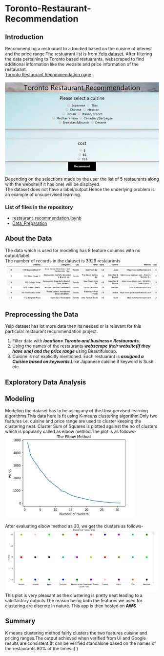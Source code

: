 # Toronto-Restaurant-Recommendation

## Introduction
Recommending a restuarant to a foodied based on the cuisine of interest and the price range.The restuarant list is from [Yelp dataset](https://www.yelp.com/dataset). After filtering the data pertaining to Toronto based restuarants, webscraped to find additional information like the website and price information of the restaurant.<br>
[Toronto Restaurant Recommendation page](http://ec2-3-16-154-147.us-east-2.compute.amazonaws.com:8080/)<br><br>
![App_page](https://github.com/A-Aparna/Toronto-Restaurant-Recommendation/blob/master/image/App_page.jpg)<br>
Depending on the selections made by the user the list of 5 restaurants along with the website(if it has one) will be displayed.<br>
The dataset does not have a label/output.Hence the underlying problem is an example of unsupervised learning.


### List of files in the repository
- [restaurant_recommendation.ipynb](https://github.com/A-Aparna/Toronto-Restaurant-Recommendation/blob/master/restaurant_recommendation.ipynb)
- [Data_Preparation](https://github.com/A-Aparna/Toronto-Restaurant-Recommendation/blob/master/Data_Preparation.ipynb)

## About the Data
The data which is used for modeling has 8 feature columns with no output/label.<br>
The number of records in the dataset is 3929 restaurants <br>
![dataset](https://github.com/A-Aparna/Toronto-Restaurant-Recommendation/blob/master/image/dataset.jpg)

## Preprocessing the Data
 Yelp dataset has lot more data then its needed or is relevant for this particular restaurant recommendation project.
 1) Filter data with <i><b>location= Toronto and business= Restaurants</b></i>.
 2) Using the names of the restaurants <i><b>webscrape  their website(If they have one) and the price range</b></i> using Beautifulsoup.
 3) Cuisine is not explicitly mentioned. Each restuarant is <i><b>assigned a Cuisine based on keywords</b></i>.Like Japanese cuisine if keyword is Sushi etc.

## Exploratory Data Analysis



## Modeling
Modeling the dataset has to be using any of the Unsupervised learning algorithms.This data here is fit using K-means clustering algorithm.Only two features i.e. cuisine and price range are used to cluster keeping the clustering neat.
Cluster Sum of Squares is plotted against the no of clusters which is popularly called as elbow method.The plot is as follows-
![elbow_method](https://github.com/A-Aparna/Toronto-Restaurant-Recommendation/blob/master/image/elbow_method.jpg)

After evaluating elbow method as 30, we get the clusters as follows-
![cluster](https://github.com/A-Aparna/Toronto-Restaurant-Recommendation/blob/master/image/data_cluster..jpg) <br>
This plot is very pleasant as the clustering is pretty neat leading to a satisfactory outputs.The reason being both the features we used for clustering are discrete in nature.
This app is then hosted on <b>AWS</b>

## Summary
K means clustering method fairly clusters the two features cuisine and pricing ranges.The output achieved when verified from UI and Google results are consistent.(It can be verified standalone based on the names of the restaurants 80% of the times :) )
